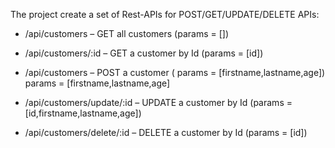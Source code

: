 The project create a set of Rest-APIs for POST/GET/UPDATE/DELETE APIs:

- /api/customers – GET all customers (params = [])
    
- /api/customers/:id – GET a customer by Id (params = [id])
    
- /api/customers – POST a customer ( params = [firstname,lastname,age])
    params = [firstname,lastname,age]
- /api/customers/update/:id – UPDATE a customer by Id (params = [id,firstname,lastname,age])
    
- /api/customers/delete/:id – DELETE a customer by Id (params = [id])
    